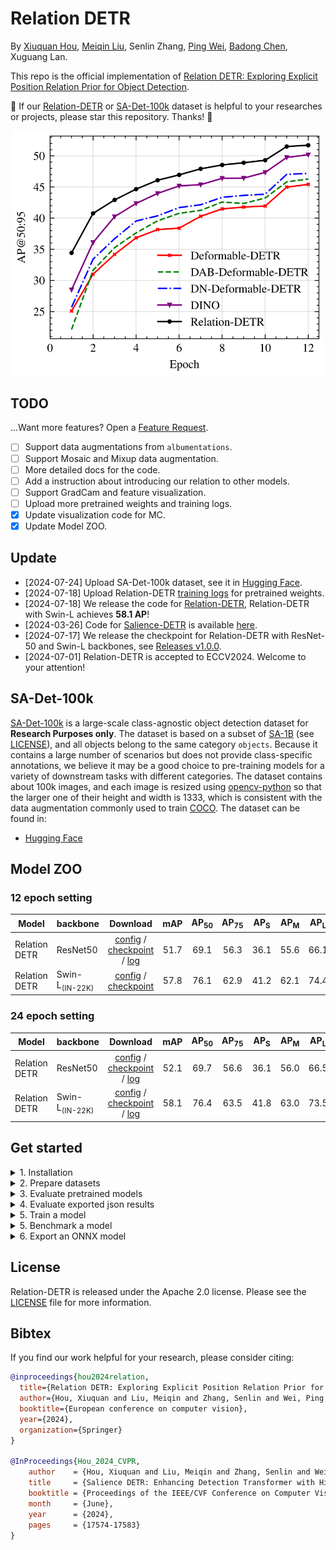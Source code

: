 **Relation DETR**
===

By [Xiuquan Hou](https://github.com/xiuqhou), [Meiqin Liu](https://scholar.google.com/citations?user=T07OWMkAAAAJ&hl=zh-CN&oi=ao), Senlin Zhang, [Ping Wei](https://scholar.google.com/citations?user=1OQBtdcAAAAJ&hl=zh-CN&oi=ao), [Badong Chen](https://scholar.google.com/citations?user=mq6tPX4AAAAJ&hl=zh-CN&oi=ao), Xuguang Lan.

This repo is the official implementation of [Relation DETR: Exploring Explicit Position Relation Prior for Object Detection](https://arxiv.org/abs/2407.11699v1).

💖 If our [Relation-DETR](https://github.com/xiuqhou/Relation-DETR) or [SA-Det-100k](https://huggingface.co/datasets/xiuqhou/SA-Det-100k/tree/main) dataset is helpful to your researches or projects, please star this repository. Thanks! 🤗

<div align="center">
    <img src="images/convergence_curve.png" width=500>
</div>

## TODO

...Want more features? Open a [Feature Request](https://github.com/xiuqhou/Relation-DETR/issues/new?assignees=&labels=enhancement&projects=&template=feature-request-english.yml).

- [ ] Support data augmentations from `albumentations`.
- [ ] Support Mosaic and Mixup data augmentation.
- [ ] More detailed docs for the code.
- [ ] Add a instruction about introducing our relation to other models.
- [ ] Support GradCam and feature visualization.
- [ ] Upload more pretrained weights and training logs.
- [x] Update visualization code for MC.
- [x] Update Model ZOO.

## Update

- [2024-07-24] Upload SA-Det-100k dataset, see it in [Hugging Face](https://huggingface.co/datasets/xiuqhou/SA-Det-100k/tree/main).
- [2024-07-18] Upload Relation-DETR [training logs](https://github.com/xiuqhou/Relation-DETR/issues/2) for pretrained weights.
- [2024-07-18] We release the code for [Relation-DETR](https://arxiv.org/abs/2407.11699v1), Relation-DETR with Swin-L achieves **58.1 AP**!
- [2024-03-26] Code for [Salience-DETR](https://arxiv.org/abs/2403.16131) is available [here](https://github.com/xiuqhou/Salience-DETR).
- [2024-07-17] We release the checkpoint for Relation-DETR with ResNet-50 and Swin-L backbones, see [Releases v1.0.0](https://github.com/xiuqhou/Relation-DETR/releases/tag/v1.0.0).
- [2024-07-01] Relation-DETR is accepted to ECCV2024. Welcome to your attention!

## SA-Det-100k

[SA-Det-100k](https://github.com/xiuqhou/Relation-DETR) is a large-scale class-agnostic object detection dataset for **Research Purposes only**. The dataset is based on a subset of [SA-1B](https://ai.meta.com/datasets/segment-anything/) (see [LICENSE](https://ai.meta.com/datasets/segment-anything-downloads/)), and all objects belong to the same category `objects`. Because it contains a large number of scenarios but does not provide class-specific annotations, we believe it may be a good choice to pre-training models for a variety of downstream tasks with different categories. The dataset contains about 100k images, and each image is resized using [opencv-python](https://pypi.org/project/opencv-python/) so that the larger one of their height and width is 1333, which is consistent with the data augmentation commonly used to train [COCO](https://cocodataset.org/). The dataset can be found in:

- [Hugging Face](https://huggingface.co/datasets/xiuqhou/SA-Det-100k/tree/main)

## Model ZOO

### 12 epoch setting

| Model         | backbone            |                                                                                              Download                                                                                              |  mAP  | AP<sub>50 | AP<sub>75 | AP<sub>S | AP<sub>M | AP<sub>L |
| ------------- | ------------------- | :------------------------------------------------------------------------------------------------------------------------------------------------------------------------------------------------: | :---: | :-------: | :-------: | :------: | :------: | :------: |
| Relation DETR | ResNet50            | [config](configs/relation_detr/relation_detr_resnet50_800_1333.py) / [checkpoint](https://github.com/xiuqhou/Relation-DETR/releases/download/v1.0.0/relation_detr_resnet50_800_1333_coco_1x.pth) / [log](https://github.com/user-attachments/files/16277252/relation_detr_resnet50_800_1333_coco_1x.log) | 51.7  |   69.1    |   56.3    |   36.1   |   55.6   |   66.1   |
| Relation DETR | Swin-L<sub>(IN-22K) |   [config](configs/relation_detr/relation_detr_swin_l_800_1333.py)  /  [checkpoint](https://github.com/xiuqhou/Relation-DETR/releases/download/v1.0.0/relation_detr_swin_l_800_1333_coco_1x.pth)   | 57.8  |   76.1    |   62.9    |   41.2   |   62.1   |   74.4   |

### 24 epoch setting

| Model         | backbone            |                                                                                             Download                                                                                             |  mAP  | AP<sub>50 | AP<sub>75 | AP<sub>S | AP<sub>M | AP<sub>L |
| ------------- | ------------------- | :----------------------------------------------------------------------------------------------------------------------------------------------------------------------------------------------: | :---: | :-------: | :-------: | :------: | :------: | :------: |
| Relation DETR | ResNet50            | [config](configs/relation_detr/relation_detr_resnet50_800_1333.py) / [checkpoint](https://github.com/xiuqhou/Relation-DETR/releases/download/v1.0.0/relation_detr_resnet50_800_1333_coco_2x.pth) / [log](https://github.com/user-attachments/files/16277261/relation_detr_resnet50_800_1333_coco_2x.log) | 52.1  |   69.7    |   56.6    |   36.1   |   56.0   |   66.5   |
| Relation DETR | Swin-L<sub>(IN-22K) |   [config](configs/relation_detr/relation_detr_swin_l_800_1333.py) / [checkpoint](https://github.com/xiuqhou/Relation-DETR/releases/download/v1.0.0/relation_detr_swin_l_800_1333_coco_2x.pth) / [log](https://github.com/user-attachments/files/16277236/relation_detr_swin_l_800_1333_coco_2x.log)   | 58.1  |   76.4    |   63.5    |   41.8   |   63.0   |   73.5   |


## Get started

<details>
<summary>1. Installation</summary>

  **We use the environment same as [Salience-DETR](https://arxiv.org/abs/2403.16131). You can skip the step if you have run Salience-DETR.**

  1. Clone the repository:

    ```shell
    git clone https://github.com/xiuqhou/Relation-DETR
    cd Relation-DETR
    ```

  2. Install Pytorch and torchvision:

    ```shell
    conda install pytorch==1.12.1 torchvision==0.13.1 torchaudio==0.12.1 cudatoolkit=11.3 -c pytorch
    ```

  3. Install other requirements:

    ```shell
    pip install -r requirements.txt
    ```

</details>

<details>
<summary>2. Prepare datasets</summary>

Download [COCO2017](https://cocodataset.org/) (and [SA-Det-100k](https://huggingface.co/datasets/xiuqhou/SA-Det-100k) optionally), put them in `data/` following the structure:

```shell

data/
  ├─coco/
  │  ├── train2017/
  │  ├── val2017/
  │  └── annotations/
  │         ├── instances_train2017.json
  │         └── instances_val2017.json
  │
  └─sa_det_100k/
      ├── train2017/
      ├── val2017/
      └── annotations/
```

</details>

<details>
<summary>3. Evaluate pretrained models</summary>

To evaluate a model with one or more GPUs, specify `CUDA_VISIBLE_DEVICES`, `dataset`, `model` and `checkpoint`.

```shell
CUDA_VISIBLE_DEVICES=<gpu_ids> accelerate launch test.py --coco-path /path/to/coco --model-config /path/to/model.py --checkpoint /path/to/checkpoint.pth
```

For example, run the following shell to evaluate Relation-DETR with ResNet-50 (1x) on COCO, You can expect to get the final AP about 51.7.

```shell
CUDA_VISIBLE_DEVICES=0 accelerate launch test.py \
  --coco-path data/coco \
  --model-config configs/relation_detr/relation_detr_resnet50_800_1333.py \
  --checkpoint https://github.com/xiuqhou/Relation-DETR/releases/download/v1.0.0/relation_detr_resnet50_800_1333_coco_1x.pth
```

- To export results to a json file, specify `--result` with a file name ended with `.json`.
- To visualize predictions, specify `--show-dir` with a folder name. You can change the visualization style through `--font-scale`, `--box-thick`, `--fill-alpha`, `--text-box-color`, `--text-font-color`, `--text-alpha` parameters.
</details>

<details>
<summary>4. Evaluate exported json results</summary>
To evaluate a json results, specify `dataset` and `result`. The evaluation only needs CPU so you don't need to specify `CUDA_VISIBLE_DEVICES`.

```shell
accelerate launch test.py --coco-path /path/to/coco --result /path/to/result.json
```

- To visualize predictions, specify `--show-dir` with a folder name. You can change the visualization style through `--font-scale`, `--box-thick`, `--fill-alpha`, `--text-box-color`, `--text-font-color`, `--text-alpha` parameters.
</details>

<details>
<summary>5. Train a model</summary>

Use `CUDA_VISIBLE_DEVICES` to specify GPU/GPUs and run the following script to start training. If not specified, the script will use all available GPUs on the node to train. Before start training, modify parameters in [configs/train_config.py](configs/train_config.py).

```shell
CUDA_VISIBLE_DEVICES=0 accelerate launch main.py    # train with 1 GPU
CUDA_VISIBLE_DEVICES=0,1 accelerate launch main.py  # train with 2 GPUs
```

</details>

<details>
<summary>5. Benchmark a model</summary>

To test the inference speed, memory cost and parameters of a model, use tools/benchmark_model.py.

```shell
python tools/benchmark_model.py --model-config configs/relation_detr/relation_detr_resnet50_800_1333.py
```

</details>

<details>
<summary>6. Export an ONNX model</summary>

For advanced users who want to deploy our model, we provide a script to export an ONNX file.

```shell
python tools/pytorch2onnx.py \
    --model-config /path/to/model.py \
    --checkpoint /path/to/checkpoint.pth \
    --save-file /path/to/save.onnx \
    --simplify \  # use onnxsim to simplify the exported onnx file
    --verify  # verify the error between onnx model and pytorch model
```

For inference using the ONNX file, see ONNXDetector in [tools/pytorch2onnx.py](tools/pytorch2onnx.py)

</details>

## License

Relation-DETR is released under the Apache 2.0 license. Please see the [LICENSE](LICENSE) file for more information.

## Bibtex

If you find our work helpful for your research, please consider citing:

```bibtex
@inproceedings{hou2024relation,
  title={Relation DETR: Exploring Explicit Position Relation Prior for Object Detection},
  author={Hou, Xiuquan and Liu, Meiqin and Zhang, Senlin and Wei, Ping and Chen, Badong and Lan, Xuguang},
  booktitle={European conference on computer vision},
  year={2024},
  organization={Springer}
}

@InProceedings{Hou_2024_CVPR,
    author    = {Hou, Xiuquan and Liu, Meiqin and Zhang, Senlin and Wei, Ping and Chen, Badong},
    title     = {Salience DETR: Enhancing Detection Transformer with Hierarchical Salience Filtering Refinement},
    booktitle = {Proceedings of the IEEE/CVF Conference on Computer Vision and Pattern Recognition (CVPR)},
    month     = {June},
    year      = {2024},
    pages     = {17574-17583}
}
```
